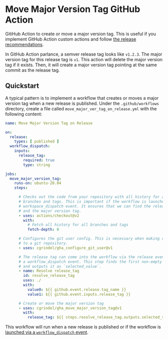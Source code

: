 # Move Major Version Tag GitHub Action

GitiHub Action to create or move a major version tag.  This is useful if you implement GitHub Action
custom actions and follow [the release
recommendations](https://docs.github.com/en/actions/creating-actions/releasing-and-maintaining-actions#developing-and-releasing-actions).

In GitHub Action parlance, a semver release tag looks like `v1.2.3`. The major version tag for this
release tag is `v1`. This action will delete the major version tag if it exists. Then, it will
create a major version tag pointing at the same commit as the release tag.

## Quickstart

A typical pattern is to implement a workflow that creates or moves a major version tag when a new
release is published. Under the `.github/workflows` directory, create a file called
`move_major_ver_tag_on_release.yml` with the following content:

```yaml
name: Move Major Version Tag on Release

on:
  release:
    types: [ published ]
  workflow_dispatch:
    inputs:
      release_tag:
        required: true
        type: string

jobs:
  move_major_version_tag:
    runs-on: ubuntu-20.04
    steps:

      # Checks out the code from your repository with all history for all 
      # branches and tags. This is important if the workflow is launched via
      # workspace_dispatch event. It ensures that we can find the release tag
      # and the major version tag.
      - uses: actions/checkout@v2
        with:
          # Fetch all history for all branches and tags
          fetch-depth: 0

      # Configures the git user config. This is necessary when making changes
      # to a git repository.
      - uses: cgrindel/gha_configure_git_user@v1

      # The release tag can come into the workflow via the release event or as
      # a workflow_dispatch event. This step finds the first non-empty value
      # and outputs it as `selected_value`.
      - name: Resolve release_tag
        id: resolve_release_tag
        uses: ./
        with: 
          value0: ${{ github.event.release.tag_name }}
          value1: ${{ github.event.inputs.release_tag }}

      # Create or move the major version tag
      - uses: cgrindel/gha_move_major_version_tag@v1
        with:
          release_tag: ${{ steps.resolve_release_tag.outputs.selected_value }}

```

This workflow will run when a new release is published or if the workflow is [launched via a
`workflow_dispatch`
event](https://docs.github.com/en/actions/managing-workflow-runs/manually-running-a-workflow). 
